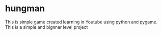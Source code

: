 # hungman
This is simple game created learning in Youtube using python and pygame. This is a simple and bignner level project 
